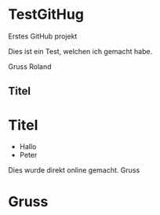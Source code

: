 # TestGitHug
Erstes GitHub projekt


Dies ist ein Test, welchen ich gemacht habe.

Gruss
Roland
## Titel
# Titel

- Hallo
- Peter

Dies wurde direkt online gemacht. Gruss
# Gruss
